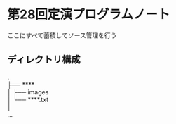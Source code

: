 # 第28回定演プログラムノート
ここにすべて蓄積してソース管理を行う

## ディレクトリ構成
.  
├── ****  
│   ├── images  
│   └── ****.txt  
│  
...  